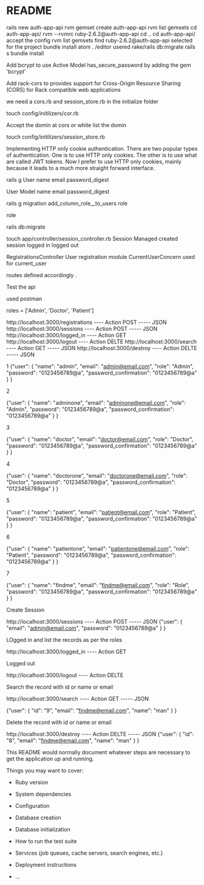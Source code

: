 # README

rails new auth-app-api
rvm gemset create auth-app-api
rvm list gemsets
cd auth-app-api/
rvm --rvmrc ruby-2.6.2@auth-app-api
cd ..
cd auth-app-api/
accept the config
rvm list gemsets
find ruby-2.6.2@auth-app-api selected for the project
bundle install
atom .  /editor usered
rake/rails db:migrate
rails s
bundle install

Add bcrypt to use Active Model has_secure_password by adding the gem 'bcrypt'

Add rack-cors to provides support for Cross-Origin Resource Sharing (CORS) for Rack compatible web applications

we need a cors.rb and session_store.rb in the initialize folder

 touch config/initilizers/cor.rb

 Accept the domin at cors or white list the domin

 touch config/initilizers/session_store.rb

   Implementing HTTP only cookie authentication. There are two popular types of authentication.
   One is to use HTTP only cookies. The other is to use what are called JWT tokens.
   Now I prefer to use HTTP only cookies, mainly because it leads to a much more straight forward interface.

 rails g User name email password_digest


 User Model
   name
   email
   password_digest

   rails g migration add_column_role__to_users role

   role

 rails db:migrate

 touch app/controller/session_controller.rb
   Session Managed
   created session
   logged in
   logged out

RegistrationsController
   User registration
module CurrentUserConcern used for current_user

routes defined accordingly .

Test the api

used postman

roles = ['Admin', 'Doctor', 'Patient']

http://localhost:3000/registrations  ---- Action POST ----- JSON
http://localhost:3000/sessions  ---- Action POST ----- JSON
http://localhost:3000/logged_in ---- Action GET
http://localhost:3000/logout    ---- Action DELTE
http://localhost:3000/search    ---- Action GET ----- JSON
http://localhost:3000/destroy   ---- Action DELTE ----- JSON



1
{"user":
{
"name": "admin",
"email": "admin@email.com",
"role": "Admin",
"password": "0123456789@a",
"password_confirmation": "0123456789@a"
}
}

2

 {"user":
{
"name": "adminone",
"email": "adminone@email.com",
"role": "Admin",
"password": "0123456789@a",
"password_confirmation": "0123456789@a"
}
}

 3

 {"user":
{
"name": "doctor",
"email": "doctor@email.com",
"role": "Doctor",
"password": "0123456789@a",
"password_confirmation": "0123456789@a"
}
}

4

 {"user":
{
"name": "doctorone",
"email": "doctorone@email.com",
"role": "Doctor",
"password": "0123456789@a",
"password_confirmation": "0123456789@a"
}
}

 5

 {"user":
{
"name": "patient",
"email": "patient@email.com",
"role": "Patient",
"password": "0123456789@a",
"password_confirmation": "0123456789@a"
}
}

 6

 {"user":
{
"name": "patientone",
"email": "patientone@email.com",
"role": "Patient",
"password": "0123456789@a",
"password_confirmation": "0123456789@a"
}
}


7

 {"user":
{
"name": "findme",
"email": "findme@email.com",
"role": "Role",
"password": "0123456789@a",
"password_confirmation": "0123456789@a"
}
}


Create Session

http://localhost:3000/sessions  ---- Action POST ----- JSON
{"user":
{
"email": "admin@email.com",
"password": "0123456789@a"
}
}

LOgged in and list the records as per the roles

http://localhost:3000/logged_in ---- Action GET

Logged out

http://localhost:3000/logout    ---- Action DELTE


Search the record with id or name or email

http://localhost:3000/search    ---- Action GET ----- JSON

{"user":
{
"id": "9",
"email": "findme@email.com",
"name": "man"
}
}




Delete the record with id or name or email

http://localhost:3000/destroy   ---- Action DELTE ----- JSON
{"user":
{
"id": "8",
"email": "findme@email.com",
"name": "man"
}
}











This README would normally document whatever steps are necessary to get the
application up and running.

Things you may want to cover:

* Ruby version

* System dependencies

* Configuration

* Database creation

* Database initialization

* How to run the test suite

* Services (job queues, cache servers, search engines, etc.)

* Deployment instructions

* ...
